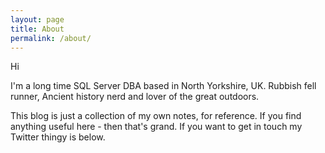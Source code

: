 ```yaml
---
layout: page
title: About 
permalink: /about/
---
```

Hi

I'm a long time SQL Server DBA based in North Yorkshire, UK. Rubbish fell runner, Ancient history nerd 
and lover of the great outdoors. 

This blog is just a collection of my own notes, for reference. If you find anything useful here - then that's grand.
If you want to get in touch my Twitter thingy is below.
